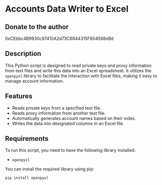 # Accounts Data Writer to Excel

## Donate to the author
0xCEbbc4B9930c97410A2d73C6644315F804568eBd

## Description

This Python script is designed to read private keys and proxy information from text files and write this data into an Excel spreadsheet. It utilizes the `openpyxl` library to facilitate the interaction with Excel files, making it easy to manage account information.

## Features

- Reads private keys from a specified text file.
- Reads proxy information from another text file.
- Automatically generates account names based on their index.
- Writes the data into designated columns in an Excel file.

## Requirements

To run this script, you need to have the following library installed:

- `openpyxl`

You can install the required library using pip:

```bash
pip install openpyxl

